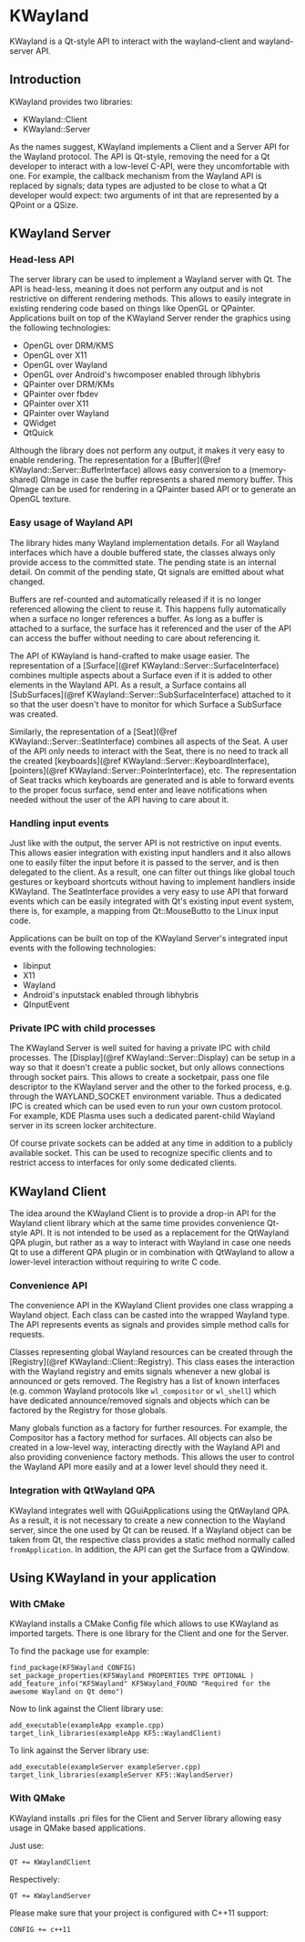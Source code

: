 # KWayland

KWayland is a Qt-style API to interact with the wayland-client and wayland-server API.

## Introduction

KWayland provides two libraries:

- KWayland::Client
- KWayland::Server

As the names suggest, KWayland implements a Client and a Server API for the Wayland protocol. 
The API is Qt-style, removing the need for a Qt developer to interact with a low-level C-API, 
were they uncomfortable with one. For example, the callback mechanism from the Wayland API is
replaced by signals; data types are adjusted to be close to what a Qt developer would expect: 
two arguments of int that are represented by a QPoint or a QSize.

## KWayland Server

### Head-less API

The server library can be used to implement a Wayland server with Qt. The API is head-less,
meaning it does not perform any output and is not restrictive on different rendering methods.
This allows to easily integrate in existing rendering code based on things like OpenGL or
QPainter. Applications built on top of the KWayland Server render the graphics using the
following technologies:

- OpenGL over DRM/KMS
- OpenGL over X11
- OpenGL over Wayland
- OpenGL over Android's hwcomposer enabled through libhybris
- QPainter over DRM/KMs
- QPainter over fbdev
- QPainter over X11
- QPainter over Wayland
- QWidget
- QtQuick

Although the library does not perform any output, it makes it very easy to enable rendering.
The representation for a [Buffer](@ref KWayland::Server::BufferInterface) allows easy conversion
to a (memory-shared) QImage in case the buffer represents a shared memory buffer. This QImage
can be used for rendering in a QPainter based API or to generate an OpenGL texture.

### Easy usage of Wayland API

The library hides many Wayland implementation details. For all Wayland interfaces which have a
double buffered state, the classes always only provide access to the committed state. The pending
state is an internal detail. On commit of the pending state, Qt signals are emitted about what
changed.

Buffers are ref-counted and automatically released if it is no longer referenced allowing the
client to reuse it. This happens fully automatically when a surface no longer references a buffer.
As long as a buffer is attached to a surface, the surface has it referenced and the user of the API
can access the buffer without needing to care about referencing it.

The API of KWayland is hand-crafted to make usage easier. The representation of a
[Surface](@ref KWayland::Server::SurfaceInterface) combines multiple aspects about a Surface even
if it is added to other elements in the Wayland API. As a result, a Surface contains all
[SubSurfaces](@ref KWayland::Server::SubSurfaceInterface) attached to it so that the user
doesn't have to monitor for which Surface a SubSurface was created.

Similarly, the representation of a [Seat](@ref KWayland::Server::SeatInterface) combines all aspects of
the Seat. A user of the API only needs to interact with the Seat, there is no need to track all the
created [keyboards](@ref KWayland::Server::KeyboardInterface), [pointers](@ref KWayland::Server::PointerInterface), etc. The
representation of Seat tracks which keyboards are generated and is able to forward events to the
proper focus surface, send enter and leave notifications when needed without the user of the API
having to care about it.

### Handling input events

Just like with the output, the server API is not restrictive on input events. This allows easier
integration with existing input handlers and it also allows one to easily filter the input before
it is passed to the server, and is then delegated to the client. As a result, one can filter out
things like global touch gestures or keyboard shortcuts without having to implement handlers inside
KWayland. The SeatInterface provides a very easy to use API that forward events which can be easily
integrated with Qt's existing input event system, there is, for example, a mapping from Qt::MouseButto
to the Linux input code.

Applications can be built on top of the KWayland Server's integrated input events with the following technologies:

- libinput
- X11
- Wayland
- Android's inputstack enabled through libhybris
- QInputEvent

### Private IPC with child processes

The KWayland Server is well suited for having a private IPC with child processes. The [Display](@ref KWayland::Server::Display) can be
setup in a way so that it doesn't create a public socket, but only allows connections through socket
pairs. This allows to create a socketpair, pass one file descriptor to the KWayland server and the other
to the forked process, e.g. through the WAYLAND_SOCKET environment variable. Thus a dedicated IPC
is created which can be used even to run your own custom protocol. For example, KDE Plasma uses
such a dedicated parent-child Wayland server in its screen locker architecture.

Of course private sockets can be added at any time in addition to a publicly available socket. This
can be used to recognize specific clients and to restrict access to interfaces for only some dedicated
clients.

## KWayland Client

The idea around the KWayland Client is to provide a drop-in API for the Wayland client library which at
the same time provides convenience Qt-style API. It is not intended to be used as a replacement for
the QtWayland QPA plugin, but rather as a way to interact with Wayland in case one needs Qt to use
a different QPA plugin or in combination with QtWayland to allow a lower-level interaction without
requiring to write C code.

### Convenience API

The convenience API in the KWayland Client provides one class wrapping a Wayland object. Each class can
be casted into the wrapped Wayland type. The API represents events as signals and provides simple
method calls for requests.

Classes representing global Wayland resources can be created through the [Registry](@ref KWayland::Client::Registry). This class eases
the interaction with the Wayland registry and emits signals whenever a new global is announced or gets
removed. The Registry has a list of known interfaces (e.g. common Wayland protocols like `wl_compositor`
or `wl_shell`) which have dedicated announce/removed signals and objects which can be factored by the Registry
for those globals.

Many globals function as a factory for further resources. For example, the Compositor has a factory 
method for surfaces. All objects can also be created in a low-level way, interacting directly with 
the Wayland API and also providing convenience factory methods. This allows the user to control the
Wayland API more easily and at a lower level should they need it.

### Integration with QtWayland QPA

KWayland integrates well with QGuiApplications using the QtWayland QPA. As a result, it is not
necessary to create a new connection to the Wayland server, since the one used by Qt can be reused.
If a Wayland object can be taken from Qt, the respective class provides a static method normally
called `fromApplication`. In addition, the API can get the Surface from a QWindow.

## Using KWayland in your application

### With CMake

KWayland installs a CMake Config file which allows to use KWayland as imported targets. There is
one library for the Client and one for the Server.

To find the package use for example:

    find_package(KF5Wayland CONFIG)
    set_package_properties(KF5Wayland PROPERTIES TYPE OPTIONAL )
    add_feature_info("KF5Wayland" KF5Wayland_FOUND "Required for the awesome Wayland on Qt demo")

Now to link against the Client library use:

    add_executable(exampleApp example.cpp)
    target_link_libraries(exampleApp KF5::WaylandClient)

To link against the Server library use:

    add_executable(exampleServer exampleServer.cpp)
    target_link_libraries(exampleServer KF5::WaylandServer)

### With QMake

KWayland installs .pri files for the Client and Server library allowing easy usage in QMake based
applications.

Just use:

    QT += KWaylandClient

Respectively:

    QT += KWaylandServer

Please make sure that your project is configured with C++11 support:

    CONFIG += c++11

